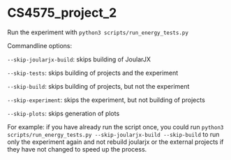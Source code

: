 # CS4575_project_2

Run the experiment with `python3 scripts/run_energy_tests.py`

Commandline options:

`--skip-joularjx-build`: skips building of JoularJX

`--skip-tests`: skips building of projects and the experiment

`--skip-build`: skips building of projects, but not the experiment

`--skip-experiment`: skips the experiment, but not building of projects

`--skip-plots`: skips generation of plots

For example: if you have already run the script once, you could run `python3 scripts/run_energy_tests.py --skip-joularjx-build --skip-build` to run only the experiment again and not rebuild joularjx or the external projects if they have not changed to speed up the process.

